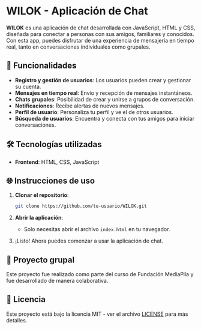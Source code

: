 # WILOK - Aplicación de Chat

**WILOK** es una aplicación de chat desarrollada con JavaScript, HTML y CSS, diseñada para conectar a personas con sus amigos, familiares y conocidos. Con esta app, puedes disfrutar de una experiencia de mensajería en tiempo real, tanto en conversaciones individuales como grupales.

## 🚀 Funcionalidades

- **Registro y gestión de usuarios**: Los usuarios pueden crear y gestionar su cuenta.
- **Mensajes en tiempo real**: Envío y recepción de mensajes instantáneos.
- **Chats grupales**: Posibilidad de crear y unirse a grupos de conversación.
- **Notificaciones**: Recibe alertas de nuevos mensajes.
- **Perfil de usuario**: Personaliza tu perfil y ve el de otros usuarios.
- **Búsqueda de usuarios**: Encuentra y conecta con tus amigos para iniciar conversaciones.

## 🛠 Tecnologías utilizadas

- **Frontend**: HTML, CSS, JavaScript

## 🌐 Instrucciones de uso

1. **Clonar el repositorio**:
   ```bash
   git clone https://github.com/tu-usuario/WILOK.git
   ```

2. **Abrir la aplicación**:
   - Solo necesitas abrir el archivo `index.html` en tu navegador.

3. ¡Listo! Ahora puedes comenzar a usar la aplicación de chat.

## 👥 Proyecto grupal

Este proyecto fue realizado como parte del curso de Fundación MediaPila y fue desarrollado de manera colaborativa. 

## 📜 Licencia

Este proyecto está bajo la licencia MIT - ver el archivo [LICENSE](LICENSE) para más detalles.
